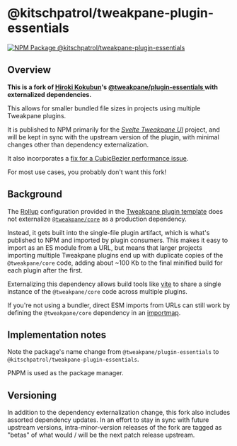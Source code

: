 # @kitschpatrol/tweakpane-plugin-essentials

[![NPM Package @kitschpatrol/tweakpane-plugin-essentials](https://img.shields.io/npm/v/@kitschpatrol/tweakpane-plugin-essentials.svg)](https://npmjs.com/package/@kitschpatrol/tweakpane-plugin-essentials)

## Overview

**This is a fork of [Hiroki Kokubun](https://cocopon.me/)'s [@tweakpane/plugin-essentials
](https://github.com/tweakpane/plugin-essentials) with externalized dependencies.**

This allows for smaller bundled file sizes in projects using multiple Tweakpane plugins.

It is published to NPM primarily for the [_Svelte Tweakpane UI_](https://kitschpatrol.com/svelte-tweakpane-ui) project, and will be kept in sync with the upstream version of the plugin, with minimal changes other than dependency externalization.

It also incorporates a [fix for a CubicBezier performance issue](https://github.com/tweakpane/plugin-essentials/pull/21).

For most use cases, you probably don't want this fork!

## Background

The [Rollup](https://rollupjs.org) configuration provided in the [Tweakpane plugin template](https://github.com/tweakpane/plugin-template) does not externalize [`@tweakpane/core`](https://github.com/cocopon/tweakpane/tree/main/packages/core) as a production dependency.

Instead, it gets built into the single-file plugin artifact, which is what's published to NPM and imported by plugin consumers. This makes it easy to import as an ES module from a URL, but means that larger projects importing multiple Tweakpane plugins end up with duplicate copies of the `@tweakpane/core` code, adding about ~100 Kb to the final minified build for each plugin after the first.

Externalizing this dependency allows build tools like [vite](https://vitejs.dev) to share a single instance of the `@tweakpane/core` code across multiple plugins.

If you're not using a bundler, direct ESM imports from URLs can still work by defining the `@tweakpane/core` dependency in an [importmap](https://developer.mozilla.org/en-US/docs/Web/HTML/Element/script/type/importmap).

## Implementation notes

Note the package's name change from `@tweakpane/plugin-essentials` to `@kitschpatrol/tweakpane-plugin-essentials`.

PNPM is used as the package manager.

## Versioning

In addition to the dependency externalization change, this fork also includes assorted dependency updates. In an effort to stay in sync with future upstream versions, intra-minor-version releases of the fork are tagged as "betas" of what would / will be the next patch release upstream.
